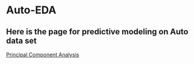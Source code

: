 # Auto-EDA

<h2><strong>Here is the page for predictive modeling on Auto data set </strong></h2>
      <a href="https://kumarisandhya2003.github.io/Auto-EDA/">Principal Component Analysis</a>
